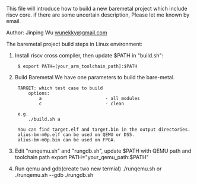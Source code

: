 This file will introduce how to build a new baremetal project which include
riscv core. if there are some uncertain description, Please let me known by email.

Author: Jinping Wu <wunekky@gmail.com>

The baremetal project build steps in Linux environment:

1. Install riscv cross compiler, then update $PATH in "build.sh":

        $ export PATH=[your_arm_toolchain_path]:$PATH

2. Build Baremetal
    We have one parameters to build the bare-metal.

        TARGET: which test case to build
            options:
                a                        - all modules
                c                        - clean

        e.g.
            ./build.sh a

        You can find target.elf and target.bin in the output directories.
        alius-bm-m0p.elf can be used on QEMU or DS5.
        alius-bm-m0p.bin can be used on FPGA.

3. Edit "runqemu.sh" and "rungdb.sh", update $PATH with QEMU path and toolchain path
		export PATH="your_qemu_path:$PATH"

4. Run qemu and gdb(create two new termial)
	./runqemu.sh  or ./runqemu.sh --gdb
	./rungdb.sh